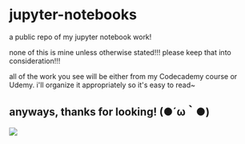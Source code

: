 # jupyter-notebooks
a public repo of my jupyter notebook work!

none of this is mine unless otherwise stated!!! please keep that into consideration!!!

all of the work you see will be either from my Codecademy course or Udemy. i'll organize it appropriately so it's easy to read~

anyways, thanks for looking! (●´ω｀●)
---
[![](https://visitcount.itsvg.in/api?id=thegooz45&icon=0&color=5)](https://visitcount.itsvg.in)

